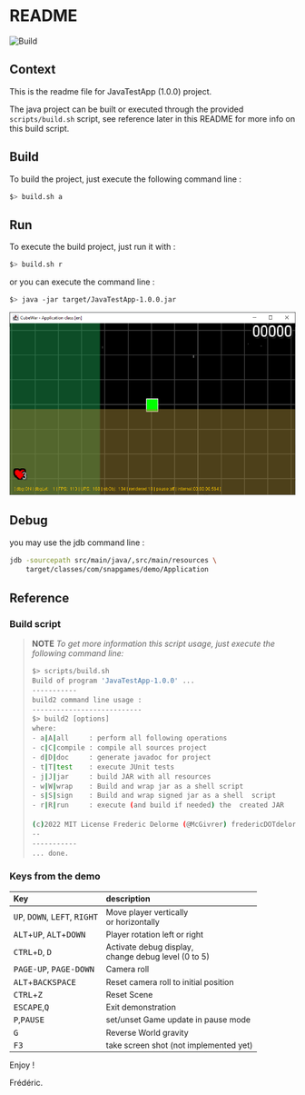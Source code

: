 # README
![Build](http://nextserver02:4000/frederic/build/main/badge.png)

## Context

This is the readme file for JavaTestApp (1.0.0) project.

The java project can be built or executed through the provided `scripts/build.sh` script, see reference later in this
README for more info on this build script.

## Build

To build the project, just execute the following command line :

```bash
$> build.sh a
```

## Run

To execute the build project, just run it with :

```bash
$> build.sh r
```

or you can execute the command line :

```bash
$> java -jar target/JavaTestApp-1.0.0.jar
```

![A screenshot from the current version](doc/images/screenshot-003-renderer-plugin-archi.png "A screenshot from the current version")

## Debug

you may use the jdb command line :

```bash
jdb -sourcepath src/main/java/,src/main/resources \
    target/classes/com/snapgames/demo/Application
```

## Reference

### Build script

> **NOTE** _To get more information this script usage, just execute the following command line:_
>
> ```bash
> $> scripts/build.sh
> Build of program 'JavaTestApp-1.0.0' ...
> -----------
> build2 command line usage :
> ---------------------------
> $> build2 [options]
> where:
> - a|A|all     : perform all following operations
> - c|C|compile : compile all sources project
> - d|D|doc     : generate javadoc for project
> - t|T|test    : execute JUnit tests
> - j|J|jar     : build JAR with all resources
> - w|W|wrap    : Build and wrap jar as a shell script
> - s|S|sign    : Build and wrap signed jar as a shell  script
> - r|R|run     : execute (and build if needed) the  created JAR
>
> (c)2022 MIT License Frederic Delorme (@McGivrer) fredericDOTdelormeATgmailDOTcom
> --
> -----------
> ... done.
> ```

### Keys from the demo

| Key                                                               | description                                              |
| :---------------------------------------------------------------- | :------------------------------------------------------- |
| <kbd>UP</kbd>, <kbd>DOWN</kbd>, <kbd>LEFT</kbd>, <kbd>RIGHT</kbd> | Move player vertically <br/>or horizontally              |
| <kbd>ALT</kbd>+<kbd>UP</kbd>, <kbd>ALT</kbd>+<kbd>DOWN</kbd>      | Player rotation left or right                            |
| <kbd>CTRL</kbd>+<kbd>D</kbd>, <kbd>D</kbd>                        | Activate debug display, <br/>change debug level (0 to 5) |
| <kbd>PAGE-UP</kbd>, <kbd>PAGE-DOWN</kbd>                          | Camera roll                                              |
| <kbd>ALT</kbd>+<kbd>BACKSPACE</kbd>                               | Reset camera roll to initial position                    |
| <kbd>CTRL</kbd>+<kbd>Z</kbd>                                      | Reset Scene                                              |
| <kbd>ESCAPE</kbd>,<kbd>Q</kbd>                                    | Exit demonstration                                       |
| <kbd>P</kbd>,<kbd>PAUSE</kbd>                                     | set/unset Game update in pause mode                      |
| <kbd>G</kbd>                                                      | Reverse World gravity                                    |
| <kbd>F3</kbd>                                                     | take screen shot (not implemented yet)                   |

Enjoy !

Frédéric.
